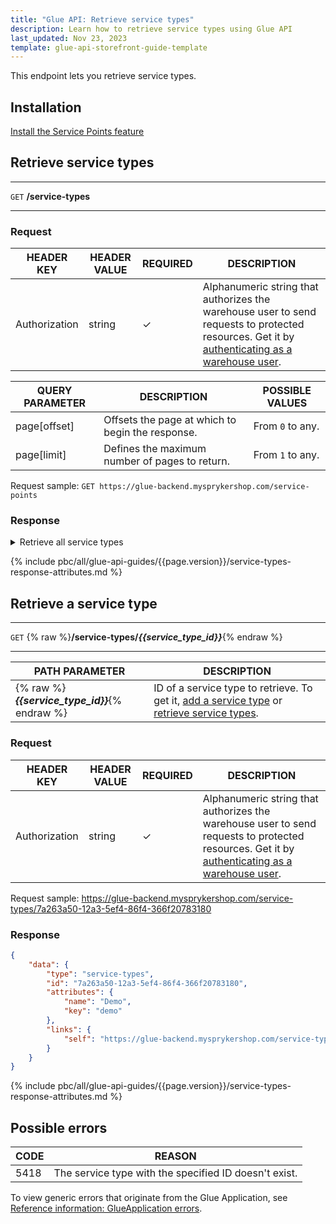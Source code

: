 ```yaml
---
title: "Glue API: Retrieve service types"
description: Learn how to retrieve service types using Glue API
last_updated: Nov 23, 2023
template: glue-api-storefront-guide-template
---
```


This endpoint lets you retrieve service types.

## Installation

[Install the Service Points feature](/docs/pbc/all/service-point-management/{{page.version}}/unified-commerce/install-features/install-the-service-points-feature.html)

## Retrieve service types

***
`GET` **/service-types**
***

### Request

| HEADER KEY | HEADER VALUE | REQUIRED | DESCRIPTION |
|-|-|-|-|
| Authorization | string | &check; | Alphanumeric string that authorizes the warehouse user to send requests to protected resources. Get it by [authenticating as a warehouse user](/docs/pbc/all/warehouse-management-system/{{page.version}}/unified-commerce/manage-using-glue-api/glue-api-authenticate-as-a-warehouse-user.html). |

| QUERY PARAMETER | DESCRIPTION | POSSIBLE VALUES |
|-|-|-|
|  page[offset] | Offsets the page at which to begin the response. | From `0` to any. |
|  page[limit] | Defines the maximum number of pages to return. | From `1` to any. |

Request sample: `GET https://glue-backend.mysprykershop.com/service-points`


### Response


<details>
  <summary>Retrieve all service types</summary>

```json
{
    "data": [
        {
            "type": "service-types",
            "id": "2370ad95-4e9f-5ac3-913e-300c5805b181",
            "attributes": {
                "name": "Pickup",
                "key": "pickup"
            },
            "links": {
                "self": "https://glue-backend.mysprykershop.com/service-types/2370ad95-4e9f-5ac3-913e-300c5805b181"
            }
        },
        {
            "type": "service-types",
            "id": "7a263a50-12a3-5ef4-86f4-366f20783180",
            "attributes": {
                "name": "Demo",
                "key": "demo"
            },
            "links": {
                "self": "https://glue-backend.mysprykershop.com/service-types/7a263a50-12a3-5ef4-86f4-366f20783180"
            }
        }
    ],
    "links": {
        "self": "https://glue-backend.mysprykershop.com/service-types"
    }
}
```



</details>


{% include pbc/all/glue-api-guides/{{page.version}}/service-types-response-attributes.md %} <!-- To edit, see /_includes/pbc/all/glue-api-guides/202311.0/service-types-response-attributes.md -->



## Retrieve a service type

***
`GET` {% raw %}**/service-types/*{{service_type_id}}***{% endraw %}
***

| PATH PARAMETER | DESCRIPTION |
| --- | --- |
| {% raw %}***{{service_type_id}}***{% endraw %} | ID of a service type to retrieve. To get it, [add a service type](/docs/pbc/all/service-point-management/202311.0/unified-commerce/manage-using-glue-api/manage-service-types/glue-api-add-service-types.html) or [retrieve service types](#retrieve-service-types). |


### Request

| HEADER KEY | HEADER VALUE | REQUIRED | DESCRIPTION |
|-|-|-|-|
| Authorization | string | &check; | Alphanumeric string that authorizes the warehouse user to send requests to protected resources. Get it by [authenticating as a warehouse user](/docs/pbc/all/warehouse-management-system/{{page.version}}/unified-commerce/manage-using-glue-api/glue-api-authenticate-as-a-warehouse-user.html). |

Request sample: https://glue-backend.mysprykershop.com/service-types/7a263a50-12a3-5ef4-86f4-366f20783180

### Response

```json
{
    "data": {
        "type": "service-types",
        "id": "7a263a50-12a3-5ef4-86f4-366f20783180",
        "attributes": {
            "name": "Demo",
            "key": "demo"
        },
        "links": {
            "self": "https://glue-backend.mysprykershop.com/service-types/7a263a50-12a3-5ef4-86f4-366f20783180"
        }
    }
}
```


{% include pbc/all/glue-api-guides/{{page.version}}/service-types-response-attributes.md %} <!-- To edit, see /_includes/pbc/all/glue-api-guides/202311.0/service-types-response-attributes.md -->


## Possible errors

| CODE  | REASON |
| --- | --- |
| 5418 | The service type with the specified ID doesn't exist. |

To view generic errors that originate from the Glue Application, see [Reference information: GlueApplication errors](/docs/dg/dev/glue-api/{{page.version}}/rest-api/reference-information-glueapplication-errors.html).
